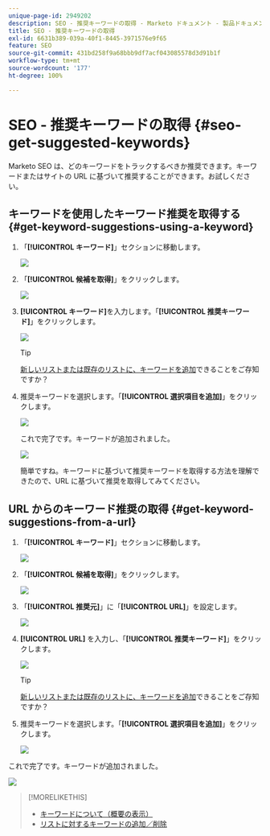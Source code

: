 ```yaml
---
unique-page-id: 2949202
description: SEO - 推奨キーワードの取得 - Marketo ドキュメント - 製品ドキュメント
title: SEO - 推奨キーワードの取得
exl-id: 6631b389-039a-40f1-8445-3971576e9f65
feature: SEO
source-git-commit: 431bd258f9a68bbb9df7acf043085578d3d91b1f
workflow-type: tm+mt
source-wordcount: '177'
ht-degree: 100%

---
```


# SEO - 推奨キーワードの取得 {#seo-get-suggested-keywords}

Marketo SEO は、どのキーワードをトラックするべきか推奨できます。キーワードまたはサイトの URL に基づいて推奨することができます。お試しください。

## キーワードを使用したキーワード推奨を取得する {#get-keyword-suggestions-using-a-keyword}

1. 「**[!UICONTROL キーワード]**」セクションに移動します。

   ![](assets/image2014-9-18-10-3a51-3a41.png)

1. 「**[!UICONTROL 候補を取得]**」をクリックします。

   ![](assets/image2014-9-18-10-3a52-3a42.png)

1. **[!UICONTROL キーワード]**&#x200B;を入力します。「**[!UICONTROL 推奨キーワード]**」をクリックします。

   ![](assets/image2014-9-18-10-3a53-3a14.png)

   >[!TIP]
   >
   >[新しいリストまたは既存のリストに、キーワードを追加](/help/marketo/product-docs/additional-apps/seo/understanding-seo/seo-managing-lists.md)できることをご存知ですか？

1. 推奨キーワードを選択します。「**[!UICONTROL 選択項目を追加]**」をクリックします。

   ![](assets/image2014-9-18-10-3a54-3a12.png)

   これで完了です。キーワードが追加されました。

   ![](assets/image2014-9-18-10-3a54-3a16.png)

   簡単ですね。キーワードに基づいて推奨キーワードを取得する方法を理解できたので、URL に基づいて推奨を取得してみてください。

## URL からのキーワード推奨の取得  {#get-keyword-suggestions-from-a-url}

1. 「**[!UICONTROL キーワード]**」セクションに移動します。

   ![](assets/image2014-9-18-10-3a54-3a26.png)

1. 「**[!UICONTROL 候補を取得]**」をクリックします。

   ![](assets/image2014-9-18-11-3a4-3a43.png)

1. 「**[!UICONTROL 推奨元]**」に「**[!UICONTROL URL]**」を設定します。

   ![](assets/image2014-9-18-11-3a4-3a52.png)

1. **[!UICONTROL URL]** を入力し、「**[!UICONTROL 推奨キーワード]**」をクリックします。

   ![](assets/image2014-9-18-11-3a5-3a7.png)

   >[!TIP]
   >
   >[新しいリストまたは既存のリストに、キーワードを追加](/help/marketo/product-docs/additional-apps/seo/understanding-seo/seo-managing-lists.md)できることをご存知ですか？

1. 推奨キーワードを選択します。「**[!UICONTROL 選択項目を追加]**」をクリックします。

   ![](assets/image2014-9-18-11-3a8-3a3.png)

これで完了です。キーワードが追加されました。

![](assets/image2014-9-18-11-3a8-3a25.png)

>[!MORELIKETHIS]
>
>* [キーワードについて（概要の表示）](/help/marketo/product-docs/additional-apps/seo/keywords/seo-understanding-keywords.md)
>* [リストに対するキーワードの追加／削除](/help/marketo/product-docs/additional-apps/seo/keywords/seo-add-remove-keywords-from-a-list.md)
